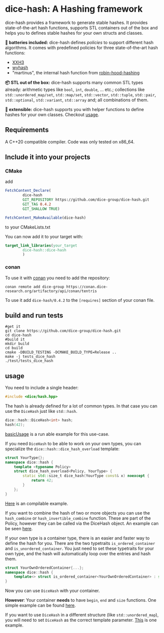 # dice-hash: A Hashing framework

dice-hash provides a framework to generate stable hashes. It provides state-of-the-art hash functions, supports STL containers out of the box and helps you to defines stable hashes for your own structs and classes. 

**🔋 batteries included:** dice-hash defines _policies_ to support different hash algorithms. It comes with predefined policies for three state-of-the-art hash functions:
- [XXH3](https://github.com/Cyan4973/xxHash)
- [wyhash](https://github.com/wangyi-fudan/wyhash)
- "martinus", the internal hash function from [robin-hood-hashing](https://github.com/martinus/robin-hood-hashing)

**📦 STL out of the box:** dice-hash supports many common STL types already: 
arithmetic types like `bool`, `int`, `double`, ... etc.; collections like `std::unordered_map/set`, `std::map/set`, `std::vector`, `std::tuple`, `std::pair`, `std::optional`, `std::variant`, `std::array` and; all combinations of them. 

**🔩 extensible:** dice-hash supports you with helper functions to define hashes for your own classes. Checkout [usage](#usage). 




## Requirements

A C++20 compatible compiler. Code was only tested on x86_64.

## Include it into your projects 

### CMake

add 
```cmake
FetchContent_Declare(
        dice-hash
        GIT_REPOSITORY https://github.com/dice-group/dice-hash.git
        GIT_TAG 0.4.2
        GIT_SHALLOW TRUE)

FetchContent_MakeAvailable(dice-hash)
```

to your CMakeLists.txt

You can now add it to your target with:
```cmake
target_link_libraries(your_target
        dice-hash::dice-hash
        )
```

### conan
To use it with [conan](https://conan.io/) you need to add the repository:
```shell
conan remote add dice-group https://conan.dice-research.org/artifactory/api/conan/tentris
```

To use it add `dice-hash/0.4.2` to the `[requires]` section of your conan file.

## build and run tests

```shell
#get it 
git clone https://github.com/dice-group/dice-hash.git
cd dice-hash
#build it
mkdir build
cd build
cmake -DBUILD_TESTING -DCMAKE_BUILD_TYPE=Release ..
make -j tests_dice_hash
./test/tests_dice_hash
```

## usage
You need to include a single header:
```c++
#include <dice/hash.hpp>
```

The hash is already defined for a lot of common types. In that case you can use the `DiceHash` just like `std::hash`.
```c++
dice::hash::DiceHash<int> hash;
hash(42);
```
[basicUsage](examples/basicUsage.cpp) is a run able example for this use-case.

If you need `DiceHash` to be able to work on your own types, you can specialize the `dice::hash::dice_hash_overload` template:
```c++
struct YourType{};
namespace dice::hash {
    template <typename Policy>
    struct dice_hash_overload<Policy, YourType> {
        static std::size_t dice_hash(YourType const& x) noexcept {
            return 42;
        }
    };
}
```
[Here](examples/customType.cpp) is an compilable example. 

If you want to combine the hash of two or more objects you can use the
`hash_combine` or `hash_invertible_combine` function.
These are part of the Policy, however they can be called via the DiceHash object.
An example can be seen [here](examples/combineHashes.cpp).

If your own type is a container type, there is an easier and faster way to define the hash for you.
There are the two typetraits `is_ordered_container` and `is_unordered_container`.
You just need to set these typetraits for your own type, and the hash will automatically loop over the entries and hash them.
```c++
struct YourOwnOrderedContainer{...};
namespace dice::hash {
    template<> struct is_ordered_container<YourOwnOrderedContainer> : std::true_type {};
}
```
Now you can use `DiceHash` with your container.

__However__:
Your container __needs__ to have `begin`, `end` and `size` functions.
One simple example can be found [here](examples/customContainer.cpp).

If you want to use `DiceHash` in a different structure (like `std::unordered_map`), you will need to set `DiceHash` as the correct template parameter.
[This](examples/usageForUnorderedSet.cpp) is one example.
